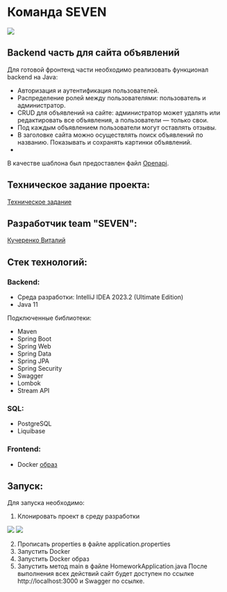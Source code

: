 # Команда SEVEN
![](https://i.ibb.co/0BrqtpN/logo2.png)

## Backend часть для сайта объявлений
Для готовой фронтенд части необходимо реализовать функционал backend на Java:
* Авторизация и аутентификация пользователей. 
* Распределение ролей между пользователями: пользователь и администратор. 
* CRUD для объявлений на сайте: администратор может удалять или редактировать все объявления, а пользователи — только свои. 
* Под каждым объявлением пользователи могут оставлять отзывы. 
* В заголовке сайта можно осуществлять поиск объявлений по названию. Показывать и сохранять картинки объявлений.
* 
В качестве шаблона был предоставлен файл [Openapi](https://drive.google.com/file/d/1fGT-DBhNW9IyRdrqTBi8moIx8iL1txeF/view).

## Техническое задание проекта:
[Техническое задание](https://skyengpublic.notion.site/64113e0a2641475c9ad9bea93144afff)

## Разработчик team "SEVEN":
[Кучеренко Виталий](https://github.com/KucherenkoVV/)

## Стек технологий:

### Backend:
* Среда разработки: IntelliJ IDEA 2023.2 (Ultimate Edition)
* Java 11

Подключенные библиотеки:
* Maven
* Spring Boot
* Spring Web
* Spring Data
* Spring JPA
* Spring Security
* Swagger
* Lombok
* Stream API

### SQL:
* PostgreSQL
* Liquibase

### Frontend:
* Docker [образ](http://ghcr.io/bizinmitya/front-react-avito:v1.19)

## Запуск:
Для запуска необходимо:
1. Клонировать проект в среду разработки
   
![](https://i.ibb.co/0sV13Zw/git-clone.png)
![](https://i.ibb.co/2MYJbDq/VSC.png)

2. Прописать properties в файле application.properties
3. Запустить Docker
4. Запустить Docker образ
5. Запустить метод main в файле HomeworkApplication.java
После выполнения всех действий сайт будет доступен по ссылке http://localhost:3000 и Swagger по ссылке.
